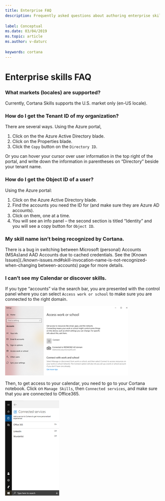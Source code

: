 ```yaml
---
title: Enterprise FAQ
description: Frequently asked questions about authoring enterprise skills for Cortana.

label: Conceptual
ms.date: 03/04/2019
ms.topic: article
ms.author: v-daturc

keywords: cortana
---
```


# Enterprise skills FAQ

### What markets (locales) are supported?

Currently, Cortana Skills supports the U.S. market only (en-US locale). 

### How do I get the Tenant ID of my organization?

There are several ways.  Using the Azure portal,

1. Click on the the Azure Active Directory blade.
1. Click on the Properties blade.
1. Click the `Copy` button on the `Directory ID`.

Or you can hover your cursor over user information in the top right of the portal, and write down the information in parentheses on “Directory” beside your tenant name.

### How do I get the Object ID of a user?

Using the Azure portal:

1. Click on the Azure Active Directory blade.
1. Find the accounts you need the ID for (and make sure they are Azure AD accounts).
1. Click on them, one at a time.
1. You will see an info panel – the second section is titled “Identity” and you will see a copy button for `Object ID`.

### My skill name isn’t being recognized by Cortana.

There is a bug in switching between Microsoft (personal) Accounts (MSAs)and AAD Accounts due to cached credentials. See the [Known Issues](./known-issues.md#skill-invocation-name-is-not-recognized-when-changing between-accounts) page for more details.

### I can’t see my Calendar or discover skills.

If you type “accounts” via the search bar, you are presented with the control panel where you can select `Access work or school` to make sure you are connected to the right domain.

![Access work or school page](../media/images/enterprise-faq-01.png)

Then, to get access to your calendar, you need to go to your Cortana notebook. Click on `Manage Skills`, then `Connected services`, and make sure that you are connected to Office365.

![Cortana notebook](../media/images/enterprise-faq-02.png)
